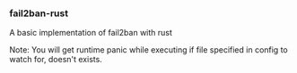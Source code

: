 ### fail2ban-rust

A basic implementation of fail2ban with rust

Note: You will get runtime panic while executing if file specified in config to watch for, doesn't exists.

